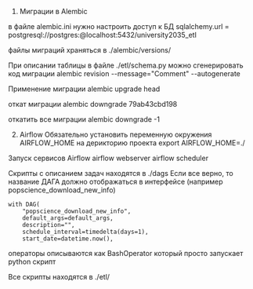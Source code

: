 
1. Миграции в Alembic

в файле alembic.ini нужно настроить доступ к БД
sqlalchemy.url = postgresql://postgres:@localhost:5432/university2035_etl

файлы миграций храняться в ./alembic/versions/

При описании таблицы в файле ./etl/schema.py можно сгенерировать код миграции
alembic revision --message="Comment" --autogenerate

Применение миграции 
alembic upgrade head

откат миграции
alembic downgrade 79ab43cbd198

откатить все миграции 
alembic downgrade -1


2. Airflow
Обязательно установить переменную окружения AIRFLOW_HOME на дерикторию проекта
export AIRFLOW_HOME=./
   
Запуск сервисов Airflow
airflow webserver
airflow scheduler

Скрипты с описанием задач находятся в ./dags
Если все верно, то название ДАГА должно отображаться в интерфейсе (например popscience_download_new_info)
```bazaar
with DAG(
    "popscience_download_new_info",
    default_args=default_args,
    description="",
    schedule_interval=timedelta(days=1),
    start_date=datetime.now(),
```

операторы описываются как BashOperator который просто запускает python скрипт

Все скрипты находятся в ./etl/


